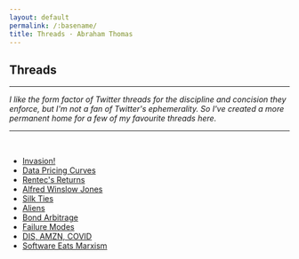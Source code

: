 ```yaml
---
layout: default
permalink: /:basename/
title: Threads · Abraham Thomas
---
```


## Threads

----

*I like the form factor of Twitter threads for the discipline and concision they enforce, but I'm not a fan of Twitter's ephemerality.  So I've created a more permanent home for a few of my favourite threads here.*

----

<br/>

* [Invasion!](/invasion)
* [Data Pricing Curves](/data-pricing-curves)
* [Rentec's Returns](/rentecs-returns)
* [Alfred Winslow Jones](../alfred-winslow-jones)  
* [Silk Ties](../silk-ties)  
* [Aliens](../aliens)  
* [Bond Arbitrage](../bond-arbitrage)  
* [Failure Modes](../failure-modes)  
* [DIS, AMZN, COVID](../amazon-disney-covid)
* [Software Eats Marxism](../software-eats-marxism)  